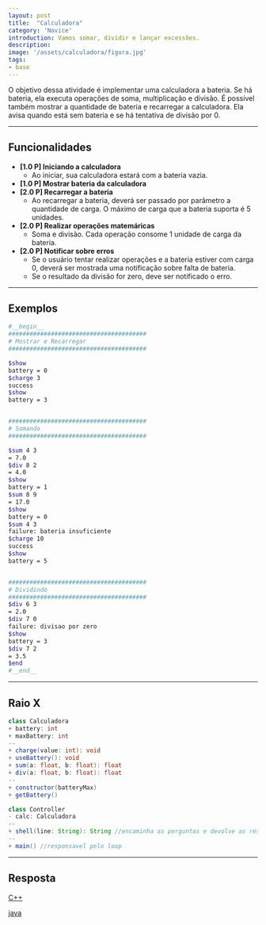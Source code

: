 ```yaml
---
layout: post
title:  "Calculadora"
category: 'Novice' 
introduction: Vamos somar, dividir e lançar excessões.
description:
image: '/assets/calculadora/figura.jpg'
tags:
- base
---
```


O objetivo dessa atividade é implementar uma calculadora a bateria. Se há bateria, ela executa operações de soma, multiplicação e divisão. É possível também mostrar a quantidade de bateria e recarregar a calculadora. Ela avisa quando está sem bateria e se há tentativa de divisão por 0.


---
## Funcionalidades

- **[1.0 P] Iniciando a calculadora** 
    - Ao iniciar, sua calculadora estará com a bateria vazia.
- **[1.0 P] Mostrar bateria da calculadora**
- **[2.0 P] Recarregar a bateria**
    - Ao recarregar a bateria, deverá ser passado por parâmetro a quantidade de carga. O máximo de carga que a bateria suporta é 5 unidades.
- **[2.0 P] Realizar operações matemáricas**
    - Soma e divisão. Cada operação consome 1 unidade de carga da bateria.
- **[2.0 P] Notificar sobre erros**
    - Se o usuário tentar realizar operações e a bateria estiver com carga 0, deverá ser mostrada uma notificação sobre falta de bateria.
    - Se o resultado da divisão for zero, deve ser notificado o erro.

---
## Exemplos

```bash
#__begin__
#######################################
# Mostrar e Recarregar
#######################################

$show
battery = 0
$charge 3
success
$show
battery = 3


#######################################
# Somando
#######################################

$sum 4 3
= 7.0
$div 8 2
= 4.0
$show
battery = 1
$sum 8 9
= 17.0
$show
battery = 0
$sum 4 3
failure: bateria insuficiente
$charge 10
success
$show
battery = 5


#######################################
# Dividindo
#######################################
$div 6 3
= 2.0
$div 7 0
failure: divisao por zero
$show
battery = 3
$div 7 2
= 3.5
$end
#__end__
```

---
## Raio X

```java
class Calculadora  
+ battery: int
+ maxBattery: int
--
+ charge(value: int): void
+ useBattery(): void
+ sum(a: float, b: float): float
+ div(a: float, b: float): float
--
+ constructor(batteryMax)
+ getBattery()

class Controller
- calc: Calculadora
--
+ shell(line: String): String //encaminha as perguntas e devolve as respostas
--
+ main() //responsavel pelo loop
```

---
## Resposta

[C++](https://github.com/qxcodepoo/qxcodepoo.github.io/tree/master/assets/calculadora/solver.cpp)

[java](https://github.com/qxcodepoo/qxcodepoo.github.io/tree/master/assets/calculadora/Controller.java)

